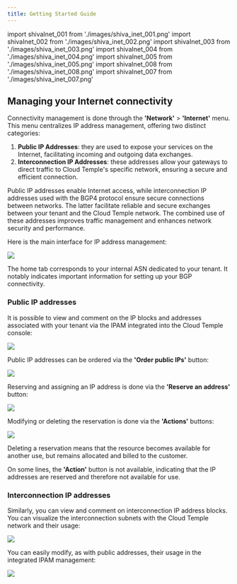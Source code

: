 ```yaml
---
title: Getting Started Guide
---
```

import shivaInet_001 from './images/shiva_inet_001.png'
import shivaInet_002 from './images/shiva_inet_002.png'
import shivaInet_003 from './images/shiva_inet_003.png'
import shivaInet_004 from './images/shiva_inet_004.png'
import shivaInet_005 from './images/shiva_inet_005.png'
import shivaInet_008 from './images/shiva_inet_008.png'
import shivaInet_007 from './images/shiva_inet_007.png'

## Managing your Internet connectivity

Connectivity management is done through the **'Network'** > **'Internet'** menu. This menu centralizes IP address management, offering two distinct categories:

1. **Public IP Addresses**: they are used to expose your services on the Internet, facilitating incoming and outgoing data exchanges.
2. **Interconnection IP Addresses**: these addresses allow your gateways to direct traffic to Cloud Temple's specific network, ensuring a secure and efficient connection.

Public IP addresses enable Internet access, while interconnection IP addresses used with the BGP4 protocol ensure secure connections between networks. The latter facilitate reliable and secure exchanges between your tenant and the Cloud Temple network. The combined use of these addresses improves traffic management and enhances network security and performance.

Here is the main interface for IP address management:

<img src={shivaInet_001} />

The home tab corresponds to your internal ASN dedicated to your tenant. It notably indicates important information for setting up your BGP connectivity.

### Public IP addresses

It is possible to view and comment on the IP blocks and addresses associated with your tenant via the IPAM integrated into the Cloud Temple console:

<img src={shivaInet_002} />

Public IP addresses can be ordered via the **'Order public IPs'** button:

<img src={shivaInet_003} />

Reserving and assigning an IP address is done via the **'Reserve an address'** button:

<img src={shivaInet_004} />

Modifying or deleting the reservation is done via the **'Actions'** buttons:

<img src={shivaInet_005} />

Deleting a reservation means that the resource becomes available for another use, but remains allocated and billed to the customer.

On some lines, the **'Action'** button is not available, indicating that the IP addresses are reserved and therefore not available for use.

### Interconnection IP addresses

Similarly, you can view and comment on interconnection IP address blocks. You can visualize the interconnection subnets with the Cloud Temple network and their usage:

<img src={shivaInet_008} />

You can easily modify, as with public addresses, their usage in the integrated IPAM management:

<img src={shivaInet_007} />
